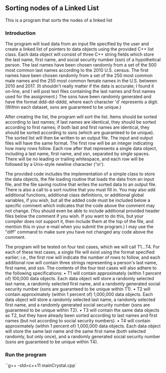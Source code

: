 ## Sorting nodes of a Linked List
This is a program that sorts the nodes of a linked list

### Introduction
The program will load data from an input file specified by the user and create a linked list of pointers to data objects using the provided C++ list class. Each data object will consist of three C++ string fields which store the last name, first name, and social security number (ssn) of a hypothetical person. The last names have been chosen randomly from a set of the 500 most common last names according to the 2010 U.S. census. The first names have been chosen randomly from a set of the 250 most common male names and the 250 most common female names in the U.S. between 2010 and 2017. (It shouldn't really matter if the data is accurate; I found it on-line, and I will post text files containing the last names and first names used for the assignment.) The ssns have been randomly generated and have the format ddd-dd-dddd, where each character 'd' represents a digit. (Within each dataset, ssns are guaranteed to be unique.)

After creating the list, the program will sort the list. Items should be sorted according to last names; if last names are identical, they should be sorted according to first names; if both last and first names are identical, they should be sorted according to ssns (which are guaranteed to be unique). The sorted list will then be written to an output file. The input and output files will have the same format. The first row will be an integer indicating how many rows follow. Each row after that represents a single data object, including a last name, first name, and ssn, separated by single spaces. There will be no leading or trailing whitespace, and each row will be followed by a Unix-style newline character ('\n').

The provided code includes the implementation of a simple class to store the data objects, the file loading routine that loads the data from an input file, and the file saving routine that writes the sorted data to an output file. There is also a call to a sort routine that you must fill in. You may also add additional functions, additional class definitions, or additional global variables, if you wish, but all the added code must be included below a specific comment which indicates that the code above the comment may not change. (You should even be able to include additional provided header files below the comment if you wish. If you want to do this, but your compiler does not support it, then include them at the top of the file, and mention this in your e-mail when you submit the program.) I may use the "diff" command to make sure you have not changed any code above the comment.

The program will be tested on four test cases, which we will call T1…T4. For each of these test cases, a single file will exist using the format specified earlier; i.e., the first row will indicate the number of rows to follow, and each additional row will contain three strings representing a person's last name, first name, and ssn. The contents of the four test cases will also adhere to the following specifications:
•	T1 will contain approximately (within 1 percent of) 100,000 data objects. Each data object will store a randomly selected last name, a randomly selected first name, and a randomly generated social security number (ssns are guaranteed to be unique within T1).
•	T2 will contain approximately (within 1 percent of) 1,000,000 data objects. Each data object will store a randomly selected last name, a randomly selected first name, and a randomly generated social security number (ssns are guaranteed to be unique within T2).
•	T3 will contain the same data objects as T2, but they have already been sorted according to last names and first names (but not according to social security numbers).
•	T4 will contain approximately (within 1 percent of) 1,000,000 data objects. Each data object will store the same last name and the same first name (both selected randomly, but only once), and a randomly generated social security number (ssns are guaranteed to be unique within T4).

### Run the program
``g++ -std=c++11 mainCrystal.cpp`
```
